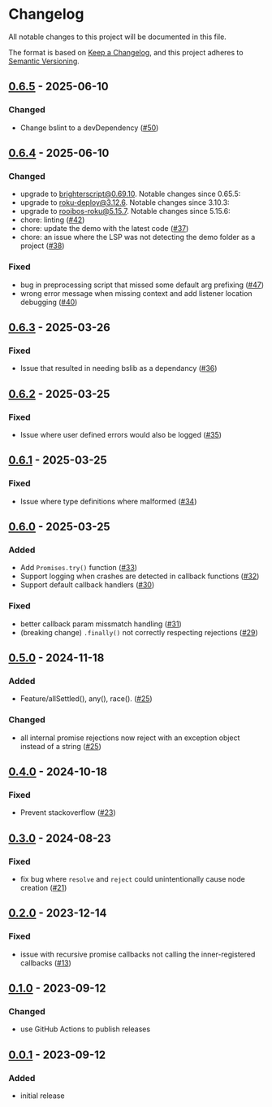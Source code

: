 # Changelog
All notable changes to this project will be documented in this file.

The format is based on [Keep a Changelog](https://keepachangelog.com/en/1.0.0/),
and this project adheres to [Semantic Versioning](https://semver.org/spec/v2.0.0.html).



## [0.6.5](https://github.com/rokucommunity/promises/compare/0.6.4...v0.6.5) - 2025-06-10
### Changed
 - Change bslint to a devDependency ([#50](https://github.com/rokucommunity/promises/pull/50))



## [0.6.4](https://github.com/rokucommunity/promises/compare/0.6.3...v0.6.4) - 2025-06-10
### Changed
 - upgrade to [brighterscript@0.69.10](https://github.com/rokucommunity/brighterscript/blob/master/CHANGELOG.md#06910---2025-06-03). Notable changes since 0.65.5:
 - upgrade to [roku-deploy@3.12.6](https://github.com/rokucommunity/roku-deploy/blob/master/CHANGELOG.md#3126---2025-06-03). Notable changes since 3.10.3:
 - upgrade to [rooibos-roku@5.15.7](https://github.com/rokucommunity/rooibos/blob/master/CHANGELOG.md#5157---2025-04-16). Notable changes since 5.15.6:
 - chore: linting ([#42](https://github.com/rokucommunity/promises/pull/42))
 - chore: update the demo with the latest code ([#37](https://github.com/rokucommunity/promises/pull/37))
 - chore: an issue where the LSP was not detecting the demo folder as a project ([#38](https://github.com/rokucommunity/promises/pull/38))
### Fixed
 - bug in preprocessing script that missed some default arg prefixing ([#47](https://github.com/rokucommunity/promises/pull/47))
 - wrong error message when missing context and add listener location debugging ([#40](https://github.com/rokucommunity/promises/pull/40))



## [0.6.3](https://github.com/rokucommunity/promises/compare/v0.6.2...0.6.3) - 2025-03-26
### Fixed
 - Issue that resulted in needing bslib as a dependancy ([#36](https://github.com/rokucommunity/promises/pull/36))



## [0.6.2](https://github.com/rokucommunity/promises/compare/v0.6.1...0.6.2) - 2025-03-25
### Fixed
 - Issue where user defined errors would also be logged ([#35](https://github.com/rokucommunity/promises/pull/35))



## [0.6.1](https://github.com/rokucommunity/promises/compare/v0.6.0...0.6.1) - 2025-03-25
### Fixed
 - Issue where type definitions where malformed ([#34](https://github.com/rokucommunity/promises/pull/34))



## [0.6.0](https://github.com/rokucommunity/promises/compare/v0.5.0...v0.6.0) - 2025-03-25
### Added
 - Add `Promises.try()` function ([#33](https://github.com/rokucommunity/promises/pull/33))
 - Support logging when crashes are detected in callback functions ([#32](https://github.com/rokucommunity/promises/pull/32))
 - Support default callback handlers ([#30](https://github.com/rokucommunity/promises/pull/30))
### Fixed
 - better callback param missmatch handling ([#31](https://github.com/rokucommunity/promises/pull/31))
 - (breaking change) `.finally()` not correctly respecting rejections ([#29](https://github.com/rokucommunity/promises/pull/29))



## [0.5.0](https://github.com/rokucommunity/promises/compare/v0.4.0...v0.5.0) - 2024-11-18
### Added
 - Feature/allSettled(), any(), race(). ([#25](https://github.com/rokucommunity/promises/pull/25))
### Changed
 - all internal promise rejections now reject with an exception object instead of a string ([#25](https://github.com/rokucommunity/promises/pull/25))



## [0.4.0](https://github.com/rokucommunity/promises/compare/v0.3.0...v0.4.0) - 2024-10-18
### Fixed
 - Prevent stackoverflow ([#23](https://github.com/rokucommunity/promises/pull/23))



## [0.3.0](https://github.com/rokucommunity/promises/compare/v0.2.0...v0.3.0) - 2024-08-23
### Fixed
 - fix bug where `resolve` and `reject` could unintentionally cause node creation ([#21](https://github.com/rokucommunity/promises/pull/21))



## [0.2.0](https://github.com/rokucommunity/promises/compare/v0.1.0...v0.2.0) - 2023-12-14
### Fixed
 - issue with recursive promise callbacks not calling the inner-registered callbacks ([#13](https://github.com/rokucommunity/promises/pull/13))



## [0.1.0](https://github.com/rokucommunity/promises/compare/v0.0.1...v0.1.0) - 2023-09-12
### Changed
 - use GitHub Actions to publish releases



## [0.0.1](https://github.com/rokucommunity/promises/compare/ead925eabcb57c80bb27968a96c71494c78b3fdf...97d15723c631b36d15b92d283822b9cd042ac81b) - 2023-09-12
### Added
 - initial release
